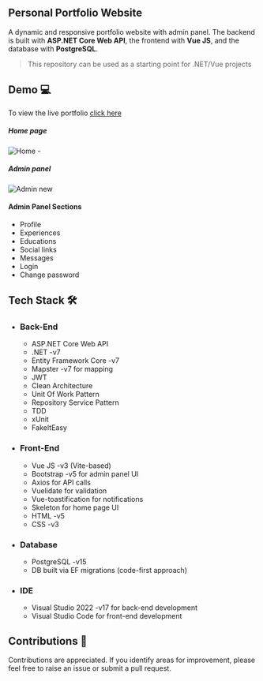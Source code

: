<h2> Personal Portfolio Website  </h2>

A dynamic and responsive portfolio website with admin panel. The backend is built with **ASP.NET Core Web API**, the frontend with **Vue JS**, and the database with **PostgreSQL**.

> This repository can be used as a starting point for .NET/Vue projects
 
<h2>Demo 💻 </h2>

To view the live portfolio [click here](https://sara-rasoulian.ir)

<h5>Home page</h5>

![Home -](https://github.com/SaraRasoulian/DotNet-Vue-Portfolio-Website/assets/51083712/b2872aeb-51c0-4452-8e6d-f7df9892b33c)

<h5>Admin panel</h5>

![Admin new](https://github.com/SaraRasoulian/DotNet-Vue-Portfolio-Website/assets/51083712/dbd59886-8985-4481-8e93-1dedbf5b2219)


<h4>Admin Panel Sections </h4>

* Profile
* Experiences
* Educations
* Social links
* Messages
* Login
* Change password


<h2>Tech Stack 🛠️ </h2>

- ###	Back-End
  -	ASP.NET Core Web API
  - .NET -v7
  - Entity Framework Core -v7
  - Mapster -v7 for mapping 
  - JWT
  - Clean Architecture
  - Unit Of Work Pattern
  - Repository Service Pattern
  - TDD
  - xUnit
  - FakeItEasy

- ### Front-End 
  - Vue JS -v3 (Vite-based)
  - Bootstrap -v5 for admin panel UI
  - Axios for API calls
  - Vuelidate for validation
  - Vue-toastification for notifications
  - Skeleton for home page UI
  - HTML -v5
  - CSS -v3
 
- ### Database
  - PostgreSQL -v15
  - DB built via EF migrations (code-first approach)
 
- ### IDE
  - Visual Studio 2022 -v17 for back-end development
  - Visual Studio Code for front-end development

<h2>Contributions 🤝</h2>
<p>Contributions are appreciated. If you identify areas for improvement, please feel free to raise an issue or submit a pull request.</p>

